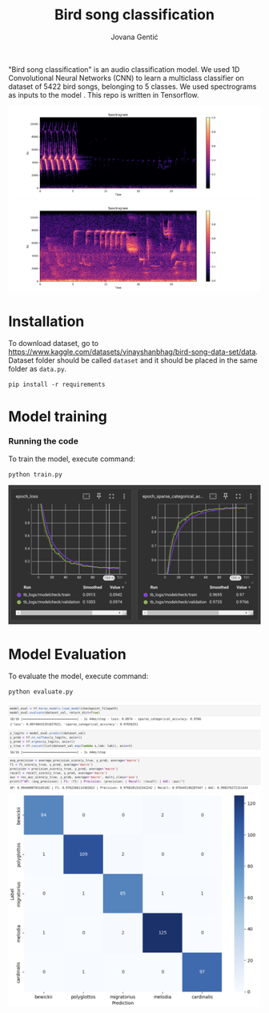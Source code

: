 <div align="center"> <h1> Bird song classification </h1> </div>
<div align="center"><a>Jovana&nbsp;Gentić</a></div>
<br>
<br>

"Bird song classification" is an audio classification model. We used 1D Convolutional Neural Networks (CNN) to learn a multiclass classifier on dataset of 5422 bird songs, belonging to 5 classes. We used spectrograms as inputs to the model . This repo is written in Tensorflow.

<div align="center"><img src="./images/Figure_4.png"></div>
<div align="center"><img src="./images/Figure_5.png"></div>

# Installation #
To download dataset, go to https://www.kaggle.com/datasets/vinayshanbhag/bird-song-data-set/data. Dataset folder should be called `dataset` and it should be placed in the same folder as `data.py`.

```
pip install -r requirements
```

# Model training #
### Running the code
To train the model, execute command:

```
python train.py
```
<div align="center"><img src="./images/tblogs.png"></div>

# Model Evaluation #
To evaluate the model, execute command:

```
python evaluate.py
```
<div align="center"><img src="./images/metrics.png"></div>
<div align="center"><img src="./images/confusionmatrix.png"></div>
